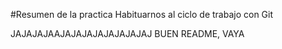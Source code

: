 #Resumen de la practica
Habituarnos al ciclo de trabajo con Git


JAJAJAJAAJAJAJAJAJAJAJAJAJ BUEN README, VAYA
